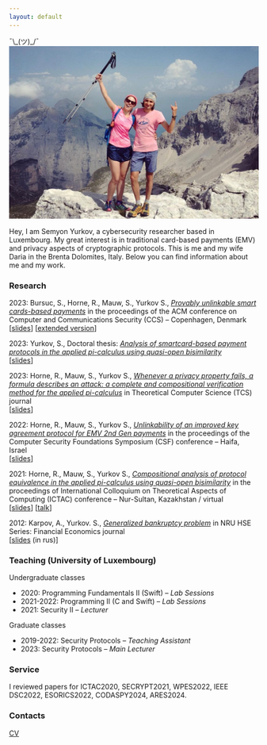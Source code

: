 ```yaml
---
layout: default
---
```

¯\\\_(ツ)\_/¯
![Banner](assets/pic.png)

Hey, I am Semyon Yurkov, a cybersecurity researcher based in Luxembourg. My great interest is in traditional card-based payments (EMV) and privacy aspects of cryptographic protocols. This is me and my wife Daria in the Brenta Dolomites, Italy. Below you can find information about me and my work. 

### Research

2023: Bursuc, S., Horne, R., Mauw, S., Yurkov S., *[Provably unlinkable smart cards-based payments](https://dl.acm.org/doi/10.1145/3576915.3623109)* in the proceedings of the ACM conference on Computer and Communications Security (CCS) – Copenhagen, Denmark \
[[slides](assets/ccs2023.pdf)] [[extended version](https://arxiv.org/abs/2309.03128)]

2023: Yurkov, S., Doctoral thesis: *[Analysis of smartcard-based payment protocols in the applied pi-calculus using quasi-open bisimilarity](https://hdl.handle.net/10993/55510)* \
[[slides](assets/def2023.pdf)]

2023: Horne, R., Mauw, S., Yurkov S., *[Whenever a privacy property fails, a formula describes an attack: a complete and compositional verification method for the applied pi-calculus](https://www.sciencedirect.com/science/article/pii/S030439752300155X)* in Theoretical Computer Science (TCS) journal \
[[slides](assets/step2023.pdf)]

2022: Horne, R., Mauw, S., Yurkov S., *[Unlinkability of an improved key agreement protocol for EMV 2nd Gen payments](https://ieeexplore.ieee.org/document/9919666)* in the proceedings of the Computer Security Foundations Symposium (CSF) conference – Haifa, Israel \
[[slides](assets/csf2022.pdf)]

2021: Horne, R., Mauw, S., Yurkov S., *[Compositional analysis of protocol equivalence in the applied pi-calculus using quasi-open bisimilarity](https://link.springer.com/chapter/10.1007/978-3-030-85315-0_14)* in the proceedings of International Colloquium on Theoretical Aspects of Computing (ICTAC) conference – Nur-Sultan, Kazakhstan / virtual \
[[slides](assets/ictac2021.pdf)] [[talk](https://satoss.uni.lu/members/semen/img/ictac2021.mp4)]

2012: Karpov, A., Yurkov. S., *[Generalized bankruptcy problem](https://ssrn.com/abstract=2181372)* in NRU HSE Series: Financial Economics journal \
[[slides](assets/gbp2012.pdf) (in rus)] 


### Teaching (University of Luxembourg)
Undergraduate classes
- 2020: Programming Fundamentals II (Swift) – *Lab Sessions*
- 2021-2022: Programming II (C and Swift) – *Lab Sessions*
- 2021: Security II – *Lecturer*

Graduate classes
- 2019-2022: Security Protocols – *Teaching Assistant*
- 2023: Security Protocols – *Main Lecturer*

### Service
I reviewed papers for ICTAC2020, SECRYPT2021, WPES2022, IEEE DSC2022, ESORICS2022, CODASPY2024, ARES2024.

### Contacts
[CV](assets/cv.pdf)


<!--- 

**[Biscuit](http://sblisesivdin.github.io/biscuit)** is a single-page responsive Jekyll theme. This is the most simple and still-good-looking Jekyll theme that you can find. 

## Usage

You can use this theme with [Jekyll](http://jekyllrb.com/) or you can simply use it with [Github Pages](https://pages.github.com).
For local usage just download [Jekyll](http://jekyllrb.com/), use installation guide for more. You can download latest Biscuit from [its Github repository](https://github.com/sblisesivdin/biscuit).

If you prefer to use Github Pages, you do not need to download it, upload files to a new repository...etc., just [fork](https://docs.github.com/en/get-starter/quickstart/fork-a-repo) and use it.

### Files

* `_config.yml`            : Main configuration file.
* `index.md`               : Website page (for now, this page).
* `_includes/head.html`    : File to add custom code to `<head>` section.
* `_includes/scripts.html` : File to add custom code before `</body>`. You can change footer at here.
* `_sass` folder           : Related scss files can be found at this folder.
* `css/main.csss`          : Main scss file.
* `README.md`              : A simple readme file.

## Example tag usage

## Header 1
### Header 2
#### Header 3
**bold**
*italic*

> blockquotes

~~~python
import os,time
print ("Biscuit")
~~~

## Licence and Author Information

Biscuit is derived from currently deprecated theme [Solo](http://github.com/chibicode/solo). The development of Biscuit is maintained by [Sefer Bora Lisesivdin](https://lrgresearch.org/bora).

Biscuit and the previous code where Biscuit is derived are distributed with [MIT license](https://github.com/sblisesivdin/biscuit/blob/gh-pages/LICENSE).

--->
